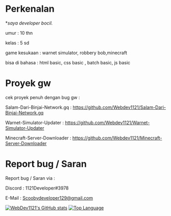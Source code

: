 # **Perkenalan**

**saya developer bocil.*

umur : 10 thn

kelas : 5 sd

game kesukaan : warnet simulator, robbery bob,minecraft

bisa di bahasa : html basic, css basic , batch basic, js basic

# **Proyek gw**

cek proyek penuh dengan bug gw :

Salam-Dari-Binjai-Network.gq : https://github.com/Webdev1121/Salam-Dari-Binjai-Network.gq

Warnet-Simulator-Updater : https://github.com/Webdev1121/Warnet-Simulator-Updater

Minecraft-Server-Downloader : https://github.com/Webdev1121/Minecraft-Server-Downloader

# **Report bug / Saran**

Report bug / Saran via :

Discord : 1121Developer#3978

E-Mail : Scoobydeveloper129@gmail.com

[![WebDev1121's GitHub stats](https://github-readme-stats.vercel.app/api?username=webdev1121)](https://github.com/anuraghazra/github-readme-stats)
[![Top Language](https://github-readme-stats.vercel.app/api/top-langs/?username=webdev1121)](https://github.com/anuraghazra/github-readme-stats)

